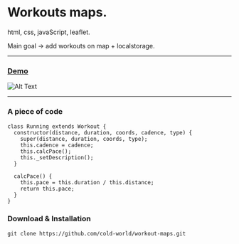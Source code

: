Workouts maps.
=======================================

html, css, javaScript, leaflet.

Main goal -> add workouts on map + localstorage.


* * *
### [Demo](https://cold-world.github.io/workout-maps/)

![Alt Text](https://i.ibb.co/yQpLtCm/2.gif)

* * *



### A piece of code

```
class Running extends Workout {
  constructor(distance, duration, coords, cadence, type) {
    super(distance, duration, coords, type);
    this.cadence = cadence;
    this.calcPace();
    this._setDescription();
  }

  calcPace() {
    this.pace = this.duration / this.distance;
    return this.pace;
  }
}
```

### Download & Installation

```shell 
git clone https://github.com/cold-world/workout-maps.git
```
